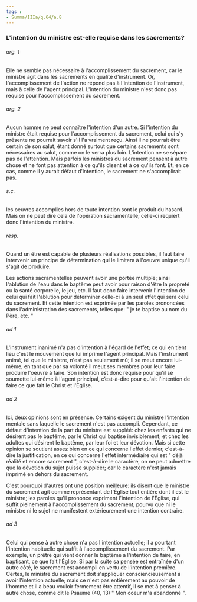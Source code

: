 ```yaml
---
tags : 
- Summa/IIIa/q.64/a.8
---
```


### L'intention du ministre est-elle requise dans les sacrements?

###### arg. 1
Elle ne semble pas nécessaire à l'accomplissement du sacrement, car le ministre agit dans les sacrements en qualité d'instrument. Or, l'accomplissement de l'action ne répond pas à l'intention de l'instrument, mais à celle de l'agent principal. L'intention du ministre n'est donc pas requise pour l'accomplissement du sacrement. 

###### arg. 2
Aucun homme ne peut connaître l'intention d'un autre. Si l'intention du ministre était requise pour l'accomplissement du sacrement, celui qui s'y présente ne pourrait savoir s'il l'a vraiment reçu. Ainsi il ne pourrait être certain de son salut, étant donné surtout que certains sacrements sont nécessaires au salut, comme on le verra plus loin. L'intention ne se sépare pas de l'attention. Mais parfois les ministres du sacrement pensent à autre chose et ne font pas attention à ce qu'ils disent et à ce qu'ils font. Et, en ce cas, comme il y aurait défaut d'intention, le sacrement ne s'accomplirait pas. 

###### s.c.
les oeuvres accomplies hors de toute intention sont le produit du hasard. Mais on ne peut dire cela de l'opération sacramentelle; celle-ci requiert donc l'intention du ministre. 

###### resp.
Quand un être est capable de plusieurs réalisations possibles, il faut faire intervenir un principe de détermination qui le limitera à l'oeuvre unique qu'il s'agit de produire. 

Les actions sacramentelles peuvent avoir une portée multiple; ainsi l'ablution de l'eau dans le baptême peut avoir pour raison d'être la propreté ou la santé corporelle, le jeu, etc. Il faut donc faire intervenir l'intention de celui qui fait l'ablution pour déterminer celle-ci à un seul effet qui sera celui du sacrement. Et cette intention est exprimée par les paroles prononcées dans l'administration des sacrements, telles que: " je te baptise au nom du Père, etc. " 

###### ad 1
L'instrument inanimé n'a pas d'intention à l'égard de l'effet; ce qui en tient lieu c'est le mouvement que lui imprime l'agent principal. Mais l'instrument animé, tel que le ministre, n'est pas seulement mû; il se meut encore lui-même, en tant que par sa volonté il meut ses membres pour leur faire produire l'oeuvre à faire. Son intention est donc requise pour qu'il se soumette lui-même à l'agent principal, c’est-à-dire pour qu'ait l'intention de faire ce que fait le Christ et l'Église. 

###### ad 2
Ici, deux opinions sont en présence. Certains exigent du ministre l'intention mentale sans laquelle le sacrement n'est pas accompli. Cependant, ce défaut d'intention de la part du ministre est suppléé: chez les enfants qui ne désirent pas le baptême, par le Christ qui baptise invisiblement; et chez les adultes qui désirent le baptême, par leur foi et leur dévotion. Mais si cette opinion se soutient assez bien en ce qui concerne l'effet dernier, c'est-à-dire la justification, en ce qui concerne l'effet intermédiaire qui est " déjà réalité et encore sacrement ", c'est-à-dire le caractère, on ne peut admettre que la dévotion du sujet puisse suppléer; car le caractère n'est jamais imprimé en dehors du sacrement. 

C'est pourquoi d'autres ont une position meilleure: ils disent que le ministre du sacrement agit comme représentant de l'Église tout entière dont il est le ministre; les paroles qu'il prononce expriment l'intention de l'Église, qui suffit pleinement à l'accomplissement du sacrement, pourvu que ni le ministre ni le sujet ne manifestent extérieurement une intention contraire. 

###### ad 3
Celui qui pense à autre chose n'a pas l'intention actuelle; il a pourtant l'intention habituelle qui suffit à l'accomplissement du sacrement. Par exemple, un prêtre qui vient donner le baptême a l'intention de faire, en baptisant, ce que fait l'Église. Si par la suite sa pensée est entraînée d'un autre côté, le sacrement est accompli en vertu de l'intention première. Certes, le ministre du sacrement doit s'appliquer consciencieusement à avoir l'intention actuelle; mais ce n'est pas entièrement au pouvoir de l'homme et il a beau vouloir fermement être attentif, il se met à penser à autre chose, comme dit le Psaume (40, 13) " Mon coeur m'a abandonné ". 

